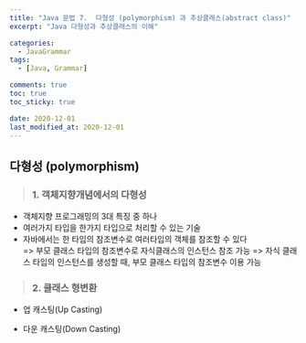 ```yaml
---
title: "Java 문법 7.  다형성 (polymorphism) 과 추상클래스(abstract class)"
excerpt: "Java 다형성과 추상클래스의 이해"

categories:
  - JavaGrammar
tags:
  - [Java, Grammar]

comments: true
toc: true
toc_sticky: true

date: 2020-12-01
last_modified_at: 2020-12-01
---
```


## 다형성 (polymorphism)

> ### 1. 객체지향개념에서의 다형성

- 객체지향 프로그래밍의 3대 특징 중 하나
- 여러가지 타입을 한가지 타입으로 처리할 수 있는 기술
- 자바에서는 한 타입의 참조변수로 여러타입의 객체를 참조할 수 있다  
  => 부모 클래스 타입의 참조변수로 자식클래스의 인스턴스 참조 가능
  => 자식 클래스 타입의 인스턴스를 생성할 때, 부모 클래스 타입의 참조변수 이용 가능

> ### 2. 클래스 형변환

- 업 캐스팅(Up Casting)

- 다운 캐스팅(Down Casting)
